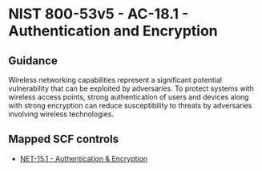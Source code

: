 # NIST 800-53v5 - AC-18.1 - Authentication and Encryption
## Guidance
Wireless networking capabilities represent a significant potential vulnerability that can be exploited by adversaries. To protect systems with wireless access points, strong authentication of users and devices along with strong encryption can reduce susceptibility to threats by adversaries involving wireless technologies.
## Mapped SCF controls
- [NET-15.1 - Authentication & Encryption](../scf/net-151-authentication&encryption.md)